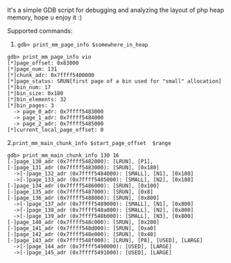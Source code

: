 It's a simple GDB script for debugging and analyzing the layout of php heap memory, hope u enjoy it :)

Supported commands:

1. `gdb> print_mm_page_info $somewhere_in_heap`
```
gdb> print_mm_page_info vio
[*]page_offset: 0x83000
[*]page_num: 131
[*]chunk_adr: 0x7ffff5400000
[*]page_status: SRUN[first page of a bin used for "small" allocation]
[*]bin_num: 17
[*]bin_size: 0x180
[*]bin_elements: 32
[*]bin_pages: 3
  -> page_0_adr: 0x7ffff5483000
  -> page_1_adr: 0x7ffff5484000
  -> page_2_adr: 0x7ffff5485000
[*]current_local_page_offset: 0
```

2.`print_mm_main_chunk_info $start_page_offset  $range`
```
gdb> print_mm_main_chunk_info 130 16
[-]page_130_adr (0x7ffff5482000): [LRUN], [P1], 
[-]page_131_adr (0x7ffff5483000): [SRUN], [0x180]
  ->[-]page_132_adr (0x7ffff5484000): [SMALL], [N1], [0x180]
  ->[-]page_133_adr (0x7ffff5485000): [SMALL], [N2], [0x180]
[-]page_134_adr (0x7ffff5486000): [SRUN], [0x100]
[-]page_135_adr (0x7ffff5487000): [SRUN], [0x8]
[-]page_136_adr (0x7ffff5488000): [SRUN], [0x800]
  ->[-]page_137_adr (0x7ffff5489000): [SMALL], [N1], [0x800]
  ->[-]page_138_adr (0x7ffff548a000): [SMALL], [N2], [0x800]
  ->[-]page_139_adr (0x7ffff548b000): [SMALL], [N3], [0x800]
[-]page_140_adr (0x7ffff548c000): [SRUN], [0x200]
[-]page_141_adr (0x7ffff548d000): [SRUN], [0xa0]
[-]page_142_adr (0x7ffff548e000): [SRUN], [0x40]
[-]page_143_adr (0x7ffff548f000): [LRUN], [P8], [USED], [LARGE]
  ->[-]page_144_adr (0x7ffff5490000): [USED], [LARGE]
  ->[-]page_145_adr (0x7ffff5491000): [USED], [LARGE]
```
